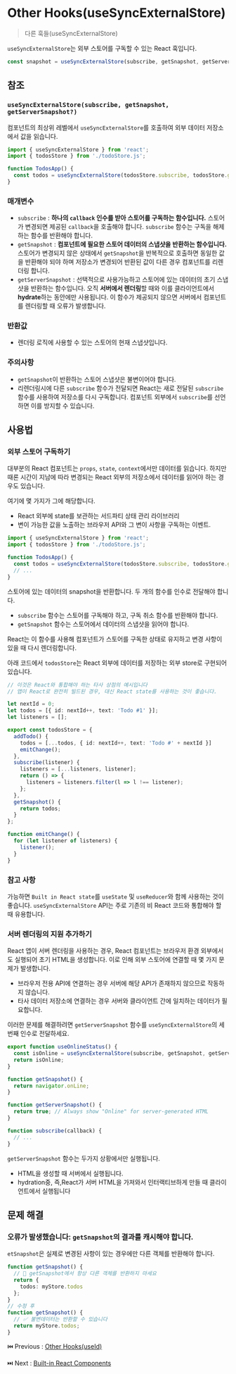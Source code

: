 # Other Hooks(useSyncExternalStore)

> 다른 훅들(useSyncExternalStore)

`useSyncExternalStore`는 외부 스토어를 구독할 수 있는 React 훅입니다.

```typescript
const snapshot = useSyncExternalStore(subscribe, getSnapshot, getServerSnapshot?)
```

## 참조

### **`useSyncExternalStore(subscribe, getSnapshot, getServerSnapshot?)`**

컴포넌트의 최상위 레벨에서 `useSyncExternalStore`를 호출하여 외부 데이터 저장소에서 값을 읽습니다.

```typescript
import { useSyncExternalStore } from 'react';
import { todosStore } from './todoStore.js';

function TodosApp() {
  const todos = useSyncExternalStore(todosStore.subscribe, todosStore.getSnapshot);
}
```

### 매개변수

- `subscribe` : **하나의 `callback` 인수를 받아 스토어를 구독하는 함수입니다.** 스토어가 변경되면 제공된 `callback`을 호출해야 합니다. `subscribe` 함수는 구독을 해제하는 함수를 반환해야 합니다.
- `getSnapshot` : **컴포넌트에 필요한 스토어 데이터의 스냅샷을 반환하는 함수입니다.** 스토어가 변경되지 않은 상태에서 `getSnapshot`을 반복적으로 호출하면 동일한 값을 반환해야 되야 하며 저장소가 변경되어 반환된 값이 다른 경우 컴포넌트를 리렌더링 합니다.
- `getServerSnapshot` : 선택적으로 사용가능하고 스토어에 있는 데이터의 초기 스냅샷을 반환하는 함수입니다. 오직 **서버에서 렌더링**할 때와 이를 클라이언트에서 **hydrate**하는 동안에만 사용됩니다. 이 함수가 제공되지 않으면 서버에서 컴포넌트를 렌더링할 때 오류가 발생합니다.

### 반환값

- 렌더링 로직에 사용할 수 있는 스토어의 현재 스냅샷입니다.

### 주의사항

- `getSnapshot`이 반환하는 스토어 스냅샷은 불변이어야 합니다.
- 리렌더링시에 다른 `subscribe` 함수가 전달되면 React는 새로 전달된 `subscribe` 함수를 사용하여 저장소를 다시 구독합니다. 컴포넌트 외부에서 `subscribe`를 선언하면 이를 방지할 수 있습니다.

## 사용법

### **외부 스토어 구독하기**

대부분의 React 컴포넌트는 `props`, `state`, `context`에서만 데이터를 읽습니다. 하지만 때론 시간이 지남에 따라 변경되는 React 외부의 저장소에서 데이터를 읽어야 하는 경우도 있습니다.

여기에 몇 가지가 그에 해당합니다.

- React 외부에 state를 보관하는 서드파티 상태 관리 라이브러리
- 변이 가능한 값을 노출하는 브라우저 API와 그 변이 사항을 구독하는 이벤트.

```typescript
import { useSyncExternalStore } from 'react';
import { todosStore } from './todoStore.js';

function TodosApp() {
  const todos = useSyncExternalStore(todosStore.subscribe, todosStore.getSnapshot);
  // ...
}
```

스토어에 있는 데이터의 snapshot을 반환합니다. 두 개의 함수를 인수로 전달해야 합니다.

- `subscribe` 함수는 스토어를 구독해야 하고, 구독 취소 함수를 반환해야 합니다.
- `getSnapshot` 함수는 스토어에서 데이터의 스냅샷을 읽어야 합니다.

React는 이 함수를 사용해 컴포넌트가 스토어를 구독한 상태로 유지하고 변경 사항이 있을 때 다시 렌더링합니다.

아래 코드에서 `todosStore`는 React 외부에 데이터를 저장하는 외부 store로 구현되어 있습니다.

```typescript
// 이것은 React와 통합해야 하는 타사 상점의 예시입니다
// 앱이 React로 완전히 빌드된 경우, 대신 React state를 사용하는 것이 좋습니다.

let nextId = 0;
let todos = [{ id: nextId++, text: 'Todo #1' }];
let listeners = [];

export const todosStore = {
  addTodo() {
    todos = [...todos, { id: nextId++, text: 'Todo #' + nextId }]
    emitChange();
  },
  subscribe(listener) {
    listeners = [...listeners, listener];
    return () => {
      listeners = listeners.filter(l => l !== listener);
    };
  },
  getSnapshot() {
    return todos;
  }
};

function emitChange() {
  for (let listener of listeners) {
    listener();
  }
}
```

### 참고 사항

가능하면  `Built in React state`를 `useState` 및 `useReducer`와 함께 사용하는 것이 좋습니다. `useSyncExternalStore` API는 주로 기존의 비 React 코드와 통합해야 할 때 유용합니다.

### **서버 렌더링의 지원 추가하기**

React 앱이 서버 렌더링을 사용하는 경우, React 컴포넌트는 브라우저 환경 외부에서도 실행되어 초기 HTML을 생성합니다. 이로 인해 외부 스토어에 연결할 때 몇 가지 문제가 발생합니다.

- 브라우저 전용 API에 연결하는 경우 서버에 해당 API가 존재하지 않으므로 작동하지 않습니다.
- 타사 데이터 저장소에 연결하는 경우 서버와 클라이언트 간에 일치하는 데이터가 필요합니다.

이러한 문제를 해결하려면 `getServerSnapshot` 함수를 `useSyncExternalStore`의 세 번째 인수로 전달하세요.

```typescript
export function useOnlineStatus() {
  const isOnline = useSyncExternalStore(subscribe, getSnapshot, getServerSnapshot);
  return isOnline;
}

function getSnapshot() {
  return navigator.onLine;
}

function getServerSnapshot() {
  return true; // Always show "Online" for server-generated HTML
}

function subscribe(callback) {
  // ...
}
```

`getServerSnapshot` 함수는 두가지 상황에서만 실행됩니다.

- HTML을 생성할 때 서버에서 실행됩니다.
- hydration중, 즉,React가 서버 HTML을 가져와서 인터랙티브하게 만들 때 클라이언트에서 실행됩니다

## 문제 해결

### **오류가 발생했습니다: `getSnapshot`의 결과를 캐시해야 합니다.**

`etSnapshot`은 실제로 변경된 사항이 있는 경우에만 다른 객체를 반환해야 합니다.

```typescript
function getSnapshot() {
  // 🔴 getSnapshot에서 항상 다른 객체를 반환하지 마세요
  return {
    todos: myStore.todos
  };
}
// 수정 후 
function getSnapshot() {
  // ✅ 불변데이터는 반환할 수 있습니다
  return myStore.todos;
}
```

⏮️ Previous : [Other Hooks(useId)](./014-Other%20Hooks(useId).md)

⏭️ Next : [Built-in React Components](../components/000-Built-in%20React%20Components.md)
